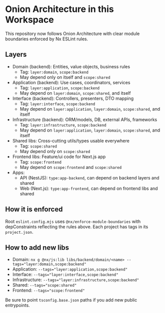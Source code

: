 # Onion Architecture in this Workspace

This repository now follows Onion Architecture with clear module boundaries enforced by Nx ESLint rules.

## Layers

- Domain (backend): Entities, value objects, business rules
  - Tag: `layer:domain`, `scope:backend`
  - May depend only on itself and `scope:shared`
- Application (backend): Use cases, coordinators, services
  - Tag: `layer:application`, `scope:backend`
  - May depend on `layer:domain`, `scope:shared`, and itself
- Interface (backend): Controllers, presenters, DTO mapping
  - Tag: `layer:interface`, `scope:backend`
  - May depend on `layer:application`, `layer:domain`, `scope:shared`, and itself
- Infrastructure (backend): ORM/models, DB, external APIs, frameworks
  - Tag: `layer:infrastructure`, `scope:backend`
  - May depend on `layer:application`, `layer:domain`, `scope:shared`, and itself
- Shared libs: Cross-cutting utils/types usable everywhere
  - Tag: `scope:shared`
  - May depend only on `scope:shared`
- Frontend libs: Feature/ui code for Next.js app
  - Tag: `scope:frontend`
  - May depend on `scope:frontend` and `scope:shared`
- Apps:
  - API (NestJS): `type:app-backend`, can depend on backend layers and shared
  - Web (Next.js): `type:app-frontend`, can depend on frontend libs and shared

## How it is enforced

Root `eslint.config.mjs` uses `@nx/enforce-module-boundaries` with depConstraints reflecting the rules above. Each project has tags in its `project.json`.

## How to add new libs

- Domain: `nx g @nx/js:lib libs/backend/domain/<name> --tags="layer:domain,scope:backend"`
- Application: `--tags="layer:application,scope:backend"`
- Interface: `--tags="layer:interface,scope:backend"`
- Infrastructure: `--tags="layer:infrastructure,scope:backend"`
- Shared: `--tags="scope:shared"`
- Frontend: `--tags="scope:frontend"`

Be sure to point `tsconfig.base.json` paths if you add new public entrypoints.
